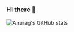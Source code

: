 ### Hi there 👋

![Anurag's GitHub stats](https://github-readme-stats.vercel.app/api?username=pyreneyt&show_icons=true&theme=radical)
